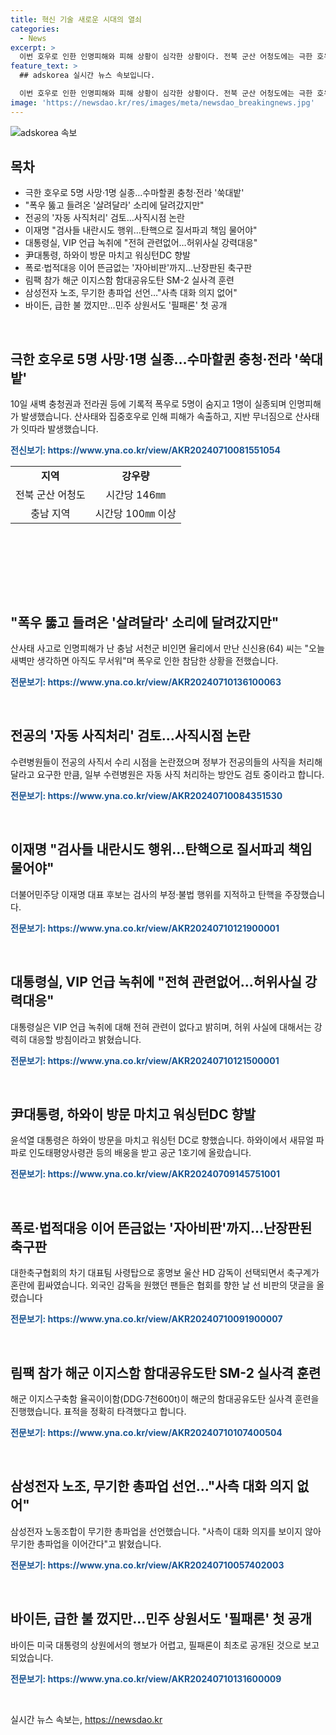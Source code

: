 ```yaml
---
title: 혁신 기술 새로운 시대의 열쇠
categories:
  - News
excerpt: >
  이번 호우로 인한 인명피해와 피해 상황이 심각한 상황이다. 전북 군산 어청도에는 극한 호우가 쏟아지고, 충남 지역에도 기록적인 폭우가 내려 기상 관측 역사를 다시 썼다. 산사태로 인명피해가 발생하며, 전문가들은 이후의 지진이 우려된다고 전문가들이 경고하고 있다. 이와 관련해 군산시에서는 집과 토사가 밀려들어간 상황이라고 한다. 다른 이야기로는 전공의들의 자동 사직처리에 대한 논란, 이재명 대표 후보의 검사 탄핵 주장, 대통령실과 관련된 녹취 의혹, 윤석열 대통령의 미국 방문, 축구판의 혼란, 해군의 실전 훈련, 삼성전자 노조의 총파업 선언, 그리고 바이든 대통령의 필패론 관련 이야기가 있다.
feature_text: >
  ## adskorea 실시간 뉴스 속보입니다.

  이번 호우로 인한 인명피해와 피해 상황이 심각한 상황이다. 전북 군산 어청도에는 극한 호우가 쏟아지고, 충남 지역에도 기록적인 폭우가 내려 기상 관측 역사를 다시 썼다. 산사태로 인명피해가 발생하며, 전문가들은 이후의 지진이 우려된다고 전문가들이 경고하고 있다. 이와 관련해 군산시에서는 집과 토사가 밀려들어간 상황이라고 한다. 다른 이야기로는 전공의들의 자동 사직처리에 대한 논란, 이재명 대표 후보의 검사 탄핵 주장, 대통령실과 관련된 녹취 의혹, 윤석열 대통령의 미국 방문, 축구판의 혼란, 해군의 실전 훈련, 삼성전자 노조의 총파업 선언, 그리고 바이든 대통령의 필패론 관련 이야기가 있다.
image: 'https://newsdao.kr/res/images/meta/newsdao_breakingnews.jpg'
---
```


<p><img src="https://newsdao.kr/res/images/meta/newsdao_breakingnews.jpg" alt="adskorea 속보" /></p>

<h2 data-ke-size="size26">목차</h2>

<ul>
    <li>극한 호우로 5명 사망·1명 실종…수마할퀸 충청·전라 '쑥대밭'</li>
    <li>"폭우 뚫고 들려온 '살려달라' 소리에 달려갔지만"</li>
    <li>전공의 '자동 사직처리' 검토…사직시점 논란</li>
    <li>이재명 "검사들 내란시도 행위…탄핵으로 질서파괴 책임 물어야"</li>
    <li>대통령실, VIP 언급 녹취에 "전혀 관련없어…허위사실 강력대응"</li>
    <li>尹대통령, 하와이 방문 마치고 워싱턴DC 향발</li>
    <li>폭로·법적대응 이어 뜬금없는 '자아비판'까지…난장판된 축구판</li>
    <li>림팩 참가 해군 이지스함 함대공유도탄 SM-2 실사격 훈련</li>
    <li>삼성전자 노조, 무기한 총파업 선언…"사측 대화 의지 없어"</li>
    <li>바이든, 급한 불 껐지만…민주 상원서도 '필패론' 첫 공개</li>
</ul>

<p data-ke-size="size16">&nbsp;</p>

<h2 data-ke-size="size26">극한 호우로 5명 사망·1명 실종…수마할퀸 충청·전라 '쑥대밭'</h2>

<p>10일 새벽 충청권과 전라권 등에 기록적 폭우로 5명이 숨지고 1명이 실종되며 인명피해가 발생했습니다. 산사태와 집중호우로 인해 피해가 속출하고, 지반 무너짐으로 산사태가 잇따라 발생했습니다.</p>

<p><b><span style="color: #1a5490;">전신보기: https://www.yna.co.kr/view/AKR20240710081551054</span></b></p>

<table style="height: 171px; width: 505px;">
<tbody>
<tr>
<td style="text-align: center; height: 17px;"><b>지역</b></td>
<td style="text-align: center; height: 17px;"><b>강우량</b></td>
</tr>
<tr>
<td style="text-align: center; height: 17px;">전북 군산 어청도</td>
<td style="text-align: center; height: 17px;">시간당 146㎜</td>
</tr>
<tr>
<td style="text-align: center; height: 17px;">충남 지역</td>
<td style="text-align: center; height: 17px;">시간당 100㎜ 이상</td>
</tr>
</tbody>
</table>

<p data-ke-size="size16">&nbsp;</p>

<h2 data-ke-size="size26">"폭우 뚫고 들려온 '살려달라' 소리에 달려갔지만"</h2>

<p>산사태 사고로 인명피해가 난 충남 서천군 비인면 율리에서 만난 신신용(64) 씨는 "오늘 새벽만 생각하면 아직도 무서워"며 폭우로 인한 참담한 상황을 전했습니다.</p>

<p><b><span style="color: #1a5490;">전문보기: https://www.yna.co.kr/view/AKR20240710136100063</span></b></p>

<p data-ke-size="size16">&nbsp;</p>

<h2 data-ke-size="size26">전공의 '자동 사직처리' 검토…사직시점 논란</h2>

<p>수련병원들이 전공의 사직서 수리 시점을 논란졌으며 정부가 전공의들의 사직을 처리해달라고 요구한 만큼, 일부 수련병원은 자동 사직 처리하는 방안도 검토 중이라고 합니다.</p>

<p><b><span style="color: #1a5490;">전문보기: https://www.yna.co.kr/view/AKR20240710084351530</span></b></p>

<p data-ke-size="size16">&nbsp;</p>

<h2 data-ke-size="size26">이재명 "검사들 내란시도 행위…탄핵으로 질서파괴 책임 물어야"</h2>

<p>더불어민주당 이재명 대표 후보는 검사의 부정·불법 행위를 지적하고 탄핵을 주장했습니다.</p>

<p><b><span style="color: #1a5490;">전문보기: https://www.yna.co.kr/view/AKR20240710121900001</span></b></p>

<p data-ke-size="size16">&nbsp;</p>

<h2 data-ke-size="size26">대통령실, VIP 언급 녹취에 "전혀 관련없어…허위사실 강력대응"</h2>

<p>대통령실은 VIP 언급 녹취에 대해 전혀 관련이 없다고 밝히며, 허위 사실에 대해서는 강력히 대응할 방침이라고 밝혔습니다.</p>

<p><b><span style="color: #1a5490;">전문보기: https://www.yna.co.kr/view/AKR20240710121500001</span></b></p>

<p data-ke-size="size16">&nbsp;</p>

<h2 data-ke-size="size26">尹대통령, 하와이 방문 마치고 워싱턴DC 향발</h2>

<p>윤석열 대통령은 하와이 방문을 마치고 워싱턴 DC로 향했습니다. 하와이에서 새뮤얼 파파로 인도태평양사령관 등의 배웅을 받고 공군 1호기에 올랐습니다.</p>

<p><b><span style="color: #1a5490;">전문보기: https://www.yna.co.kr/view/AKR20240709145751001</span></b></p>

<p data-ke-size="size16">&nbsp;</p>

<h2 data-ke-size="size26">폭로·법적대응 이어 뜬금없는 '자아비판'까지…난장판된 축구판</h2>

<p>대한축구협회의 차기 대표팀 사령탑으로 홍명보 울산 HD 감독이 선택되면서 축구계가 혼란에 휩싸였습니다. 외국인 감독을 원했던 팬들은 협회를 향한 날 선 비판의 댓글을 올렸습니다</p>

<p><b><span style="color: #1a5490;">전문보기: https://www.yna.co.kr/view/AKR20240710091900007</span></b></p>

<p data-ke-size="size16">&nbsp;</p>

<h2 data-ke-size="size26">림팩 참가 해군 이지스함 함대공유도탄 SM-2 실사격 훈련</h2>

<p>해군 이지스구축함 율곡이이함(DDG·7천600t)이 해군의 함대공유도탄 실사격 훈련을 진행했습니다. 표적을 정확히 타격했다고 합니다.</p>

<p><b><span style="color: #1a5490;">전문보기: https://www.yna.co.kr/view/AKR20240710107400504</span></b></p>

<p data-ke-size="size16">&nbsp;</p>

<h2 data-ke-size="size26">삼성전자 노조, 무기한 총파업 선언…"사측 대화 의지 없어"</h2>

<p>삼성전자 노동조합이 무기한 총파업을 선언했습니다. "사측이 대화 의지를 보이지 않아 무기한 총파업을 이어간다"고 밝혔습니다.</p>

<p><b><span style="color: #1a5490;">전문보기: https://www.yna.co.kr/view/AKR20240710057402003</span></b></p>

<p data-ke-size="size16">&nbsp;</p>

<h2 data-ke-size="size26">바이든, 급한 불 껐지만…민주 상원서도 '필패론' 첫 공개</h2>

<p>바이든 미국 대통령의 상원에서의 행보가 어렵고, 필패론이 최초로 공개된 것으로 보고되었습니다.</p>

<p><b><span style="color: #1a5490;">전문보기: https://www.yna.co.kr/view/AKR20240710131600009</span></b></p>

<p data-ke-size="size16">&nbsp;</p>
실시간 뉴스 속보는, <a href="https://newsdao.kr" rel="dofollow">https://newsdao.kr</a>


